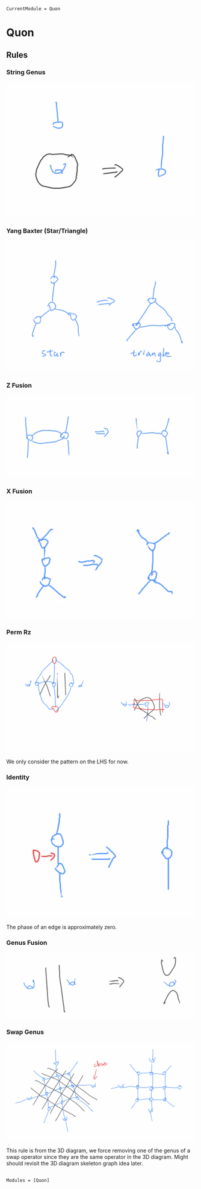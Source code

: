 ```@meta
CurrentModule = Quon
```

# Quon

## Rules

### String Genus

![](assets/string_genus.png)

### Yang Baxter (Star/Triangle)

![](assets/yang_baxter.png)

### Z Fusion

![](assets/z_fusion.png)

### X Fusion

![](assets/x_fusion.png)

### Perm Rz

![perm](assets/perm_rz.png)

We only consider the pattern on the LHS for now.

### Identity

![](assets/identity.png)

The phase of an edge is approximately zero.

### Genus Fusion

![](assets/genus_fusion.png)

### Swap Genus

![](assets/swap_genus.png)

This rule is from the 3D diagram, we force removing one of the genus of a swap operator since they are the same operator
in the 3D diagram. Might should revisit the 3D diagram skeleton graph idea later.

```@index
```

```@autodocs
Modules = [Quon]
```
